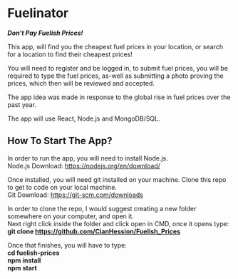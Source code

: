 # Fuelinator
<b><i>Don't Pay Fuelish Prices!</i></b>

This app, will find you the cheapest fuel prices in your location, or search for a location to find their cheapest prices!

You will need to register and be logged in, to submit fuel prices, you will be required to type the fuel prices, as-well as submitting a photo proving the prices, which then will be reviewed and accepted.

The app idea was made in response to the global rise in fuel prices over the past year.

The app will use React, Node.js and MongoDB/SQL.

## How To Start The App?
In order to run the app, you will need to install Node.js. <br>
Node.js Download: https://nodejs.org/en/download/

Once installed, you will need git installed on your machine. Clone this repo to get to code on your local machine. <br>
Git Download: https://git-scm.com/downloads

In order to clone the repo, I would suggest creating a new folder somewhere on your computer, and open it.<br>
Next right click inside the folder and click open in CMD, once it opens type:<br>
<b>git clone https://github.com/CianHession/Fuelish_Prices</b>

Once that finishes, you will have to type: <br>
<b> cd fuelish-prices</b><br>
<b> npm install</b><br>
<b> npm start</b>
